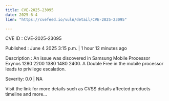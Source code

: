 ```yaml
---
title: CVE-2025-23095
date: 2025-6-4
lien: "https://cvefeed.io/vuln/detail/CVE-2025-23095"

---
```


CVE ID : CVE-2025-23095

Published :  June 4
2025
3:15 p.m. | 1 hour
12 minutes ago

Description : An issue was discovered in Samsung Mobile Processor Exynos 1280
2200
1380
1480
2400. A Double Free in the mobile processor leads to privilege escalation.

Severity: 0.0 | NA

Visit the link for more details
such as CVSS details
affected products
timeline
and more...

